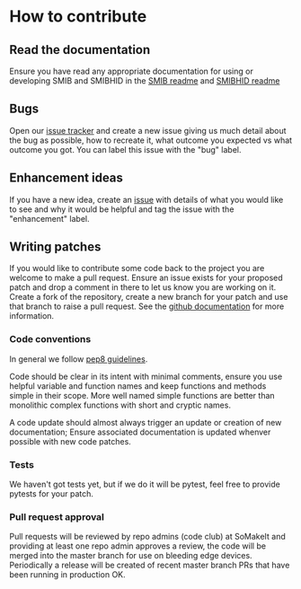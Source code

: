 # How to contribute
## Read the documentation
Ensure you have read any appropriate documentation for using or developing SMIB and SMIBHID in the [SMIB readme](https://github.com/somakeit/smib/blob/master/README.md) and [SMIBHID readme](https://github.com/somakeit/smibhid/blob/master/README.md)

## Bugs
Open our [issue tracker](https://github.com/somakeit/smibhid/issues) and create a new issue giving us much detail about the bug as possible, how to recreate it, what outcome you expected vs what outcome you got. You can label this issue with the "bug" label.

## Enhancement ideas
If you have a new idea, create an [issue](https://github.com/somakeit/smibhid/issues) with details of what you would like to see and why it would be helpful and tag the issue with the "enhancement" label.

## Writing patches
If you would like to contribute some code back to the project you are welcome to make a pull request. Ensure an issue exists for your proposed patch and drop a comment in there to let us know you are working on it. Create a fork of the repository, create a new branch for your patch and use that branch to raise a pull request. See the [github documentation](https://docs.github.com/en/pull-requests/collaborating-with-pull-requests/proposing-changes-to-your-work-with-pull-requests/creating-a-pull-request) for more information.

### Code conventions
In general we follow [pep8 guidelines](https://peps.python.org/pep-0008/).

Code should be clear in its intent with minimal comments, ensure you use helpful variable and function names and keep functions and methods simple in their scope. More well named simple functions are better than monolithic complex functions with short and cryptic names.

A code update should almost always trigger an update or creation of new documentation; Ensure associated documentation is updated whenver possible with new code patches.

### Tests
We haven't got tests yet, but if we do it will be pytest, feel free to provide pytests for your patch.

### Pull request approval
Pull requests will be reviewed by repo admins (code club) at SoMakeIt and providing at least one repo admin approves a review, the code will be merged into the master branch for use on bleeding edge devices. Periodically a release will be created of recent master branch PRs that have been running in production OK.